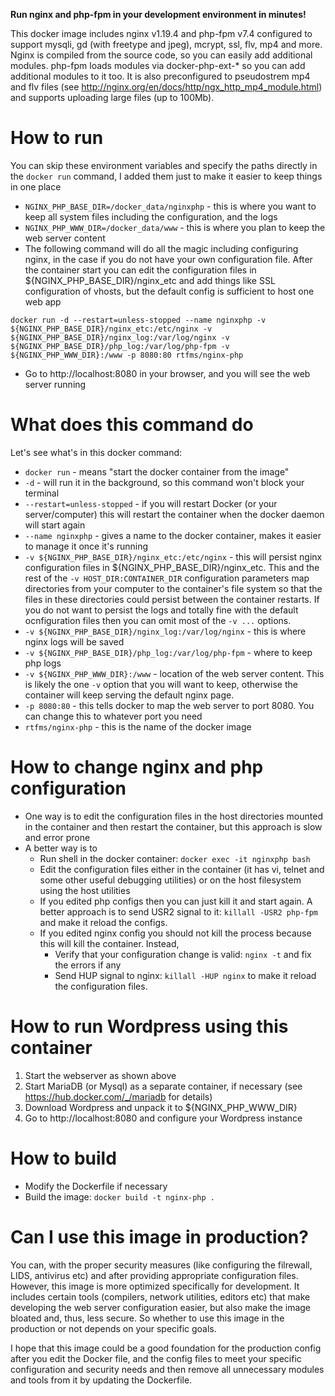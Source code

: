 **Run nginx and php-fpm in your development environment in minutes!**

This docker image includes nginx v1.19.4 and php-fpm v7.4 configured to support mysqli, gd (with freetype and jpeg), 
mcrypt, ssl, flv, mp4 and more. Nginx is compiled from the source code, so you can easily add additional modules. 
php-fpm loads modules via  docker-php-ext-* so you can add additional modules to it too. It is also preconfigured to 
pseudostrem mp4 and flv files (see http://nginx.org/en/docs/http/ngx_http_mp4_module.html) and supports uploading large 
files (up to 100Mb). 

# How to run
You can skip these environment variables and specify the paths directly in the `docker run` command, I added them just to make it easier to keep things in one place
* `NGINX_PHP_BASE_DIR=/docker_data/nginxphp` - this is where you want to keep all system files including the configuration, 
and the logs 
* `NGINX_PHP_WWW_DIR=/docker_data/www` - this is where you plan to keep the web server content
* The following command will do all the magic including configuring nginx, in the case if you do not have your own 
configuration file. After the container start you can edit the configuration files in 
${NGINX_PHP_BASE_DIR}/nginx_etc and add things like SSL configuration of vhosts, but the default config is sufficient 
to host one web app

`docker run -d --restart=unless-stopped --name nginxphp -v ${NGINX_PHP_BASE_DIR}/nginx_etc:/etc/nginx -v ${NGINX_PHP_BASE_DIR}/nginx_log:/var/log/nginx -v ${NGINX_PHP_BASE_DIR}/php_log:/var/log/php-fpm -v ${NGINX_PHP_WWW_DIR}:/www -p 8080:80 rtfms/nginx-php`

* Go to http://localhost:8080 in your browser, and you will see the web server running

# What does this command do
Let's see what's in this docker command:
* `docker run` - means "start the docker container from the image"
* `-d` - will run it in the background, so this command won't block your terminal
* `--restart=unless-stopped` - if you will restart Docker (or your server/computer) this will restart the container when 
the docker daemon will start again
* `--name nginxphp` - gives a name to the docker container, makes it easier to manage it once it's running
* `-v ${NGINX_PHP_BASE_DIR}/nginx_etc:/etc/nginx` - this will persist nginx configuration files in ${NGINX_PHP_BASE_DIR}/nginx_etc. 
This and the rest of the `-v HOST_DIR:CONTAINER_DIR` configuration parameters map directories from your computer to the 
container's file system so that the files in these directories could persist between the container restarts. If you do 
not want to persist the logs and totally fine with the default ocnfiguration files then you can omit most of the `-v ...` 
options. 
* `-v ${NGINX_PHP_BASE_DIR}/nginx_log:/var/log/nginx` - this is where nginx logs will be saved
* `-v ${NGINX_PHP_BASE_DIR}/php_log:/var/log/php-fpm` - where to keep php logs
* `-v ${NGINX_PHP_WWW_DIR}:/www` - location of the web server content. This is likely the one `-v` option that you will want to keep, 
otherwise the container will keep serving the default nginx page.
* `-p 8080:80` - this tells docker to map the web server to port 8080. You can change this to whatever port you need
* `rtfms/nginx-php` - this is the name of the docker image

# How to change nginx and php configuration
* One way is to edit the configuration files in the host directories mounted in the container and then restart the container, 
but this approach is slow and error prone
* A better way is to 
  * Run shell in the docker container: `docker exec -it nginxphp bash`
  * Edit the configuration files either in the container (it has vi, telnet and some other useful debugging utilities) or
  on the host filesystem using the host utilities
  * If you edited php configs then you can just kill it and start again. A better approach is to send USR2 signal to 
  it: `killall -USR2 php-fpm` and make it reload the configs.
  * If you edited nginx config you should not kill the process because this will kill the container. Instead,
    * Verify that your configuration change is valid: `nginx -t` and fix the errors if any
    * Send HUP signal to nginx: `killall -HUP nginx` to make it reload the configuration files.
 
# How to run Wordpress using this container
1. Start the webserver as shown above
2. Start MariaDB (or Mysql) as a separate container, if necessary (see https://hub.docker.com/_/mariadb for details)
3. Download Wordpress and unpack it to ${NGINX_PHP_WWW_DIR}
4. Go to http://localhost:8080 and configure your Wordpress instance 

# How to build
* Modify the Dockerfile if necessary
* Build the image: `docker build -t nginx-php .`

# Can I use this image in production?
You can, with the proper security measures (like configuring the filrewall, LIDS, antivirus etc) and after providing 
appropriate configuration files. However, this image is more optimized specifically for development. 
It includes certain tools (compilers, network utilities, editors etc) that make developing the web server configuration
easier, but also make the image bloated and, thus, less secure. So whether to use this image in the production or not
depends on your specific goals. 

I hope that this image could be a good foundation for the production config after you edit the Docker file, and the
config files to meet your specific configuration and security needs and then remove all unnecessary modules and tools
from it by updating the Dockerfile.
